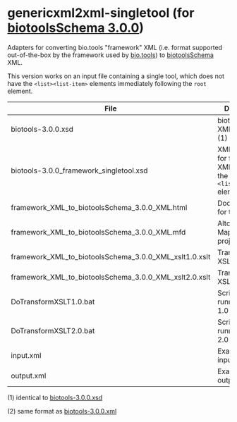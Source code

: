 # genericxml2xml-singletool (for [biotoolsSchema 3.0.0](https://github.com/bio-tools/biotoolsSchema/tree/master/versions/biotools-3.0.0))
Adapters for converting bio.tools "framework" XML (i.e. format supported out-of-the-box by the framework used by [bio.tools](https://bio.tools)) to [biotoolsSchema](https://github.com/bio-tools/biotoolsSchema/) XML.

This version works on an input file containing a single tool, which does not have the ```<list><list-item>``` elements immediately following the ```root``` element.

File | Description
---- | -----------
biotools-3.0.0.xsd | biotoolsSchema XML Schema (1)
biotools-3.0.0_framework_singletool.xsd | XML Schema for framework XML (without the ```<list><list-item>``` elements)
framework_XML_to_biotoolsSchema_3.0.0_XML.html | Documentation for transform
framework_XML_to_biotoolsSchema_3.0.0_XML.mfd | Altova MapForce project file
framework_XML_to_biotoolsSchema_3.0.0_XML_xslt1.0.xslt | Transform in XSLT 1.0 
framework_XML_to_biotoolsSchema_3.0.0_XML_xslt2.0.xslt | Transform in XSLT 2.0 
DoTransformXSLT1.0.bat | Script for running XSLT 1.0 transform
DoTransformXSLT2.0.bat | Script for running XSLT 2.0 transform
input.xml | Example script input (2)
output.xml | Example script output

(1) identical to [biotools-3.0.0.xsd](https://github.com/bio-tools/biotoolsSchema/blob/master/versions/biotools-3.0.0/biotools-3.0.0.xsd)

(2) same format as [biotools-3.0.0.xml](https://github.com/bio-tools/biotoolsSchema/blob/master/versions/biotools-3.0.0/example_files/biotools-3.0.0.xml)